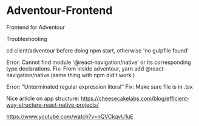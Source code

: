 # Adventour-Frontend

Frontend for Adventour

Troubleshooting

cd client/adventour before doing npm start, otherwise 'no gulpfile found'

Error:
Cannot find module '@react-navigation/native' or its corresponding type declarations.
Fix:
From inside adventour, yarn add @react-navigation/native (same thing with npm did't work )

Error:
"Unterminated regular expression literal"
Fix:
Make sure file is in .tsx

Nice article on app structure:
https://cheesecakelabs.com/blog/efficient-way-structure-react-native-projects/

https://www.youtube.com/watch?v=nQVCkqvU1uE
